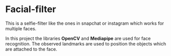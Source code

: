 # Facial-filter

This is a selfie-filter like the ones in snapchat or instagram which works for multiple faces.

In this project the libraries **OpenCV** and **Mediapipe** are used for face recognition.
The observed landmarks are used to position the objects which are attached to the face.
